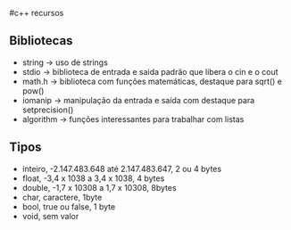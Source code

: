 #c++ recursos  
## Bibliotecas  
* string -> uso de strings  
* stdio -> biblioteca de entrada e saida padrão que libera o cin e o cout  
* math.h -> biblioteca com funções matemáticas, destaque para sqrt() e pow()  
* iomanip -> manipulação da entrada e saída com destaque para setprecision()  
* algorithm -> funções interessantes para trabalhar com listas

## Tipos
* inteiro, -2.147.483.648 até 2.147.483.647, 2 ou 4 bytes
* float, -3,4 x 1038 a 3,4 x 1038, 4 bytes
* double, -1,7 x 10308 a 1,7 x 10308, 8bytes
* char, caractere, 1byte
* bool, true ou false, 1 byte
* void, sem valor

  
